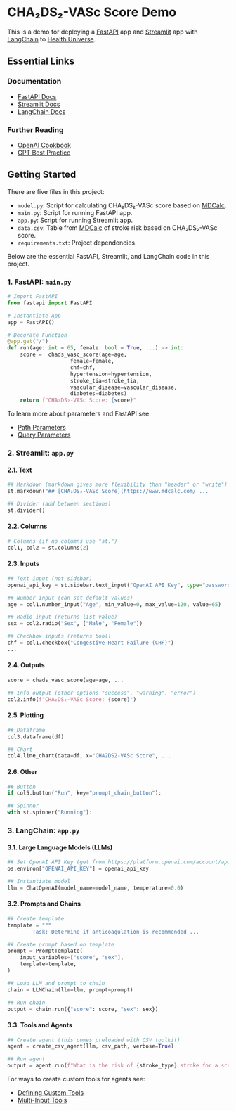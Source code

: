 # CHA₂DS₂-VASc Score Demo

This is a demo for deploying a [FastAPI](https://fastapi.tiangolo.com) app and [Streamlit](https://streamlit.io) app with [LangChain](https://langchain-langchain.vercel.app/docs/get_started/introduction.html) to [Health Universe](https://www.healthuniverse.com/).

## Essential Links

### Documentation
- [FastAPI Docs](https://fastapi.tiangolo.com)
- [Streamlit Docs](https://docs.streamlit.io)
- [LangChain Docs](https://python.langchain.com/en/latest/index.html)

### Further Reading
- [OpenAI Cookbook](https://github.com/openai/openai-cookbook#prompting-guide)
- [GPT Best Practice](https://platform.openai.com/docs/guides/gpt-best-practices)

## Getting Started

There are five files in this project:

- `model.py`: Script for calculating CHA₂DS₂-VASc score based on [MDCalc](https://www.mdcalc.com/calc/801/cha2ds2-vasc-score-atrial-fibrillation-stroke-risk).
- `main.py`: Script for running FastAPI app.
- `app.py`: Script for running Streamlit app.
- `data.csv`: Table from [MDCalc](https://www.mdcalc.com/calc/801/cha2ds2-vasc-score-atrial-fibrillation-stroke-risk) of stroke risk based on CHA₂DS₂-VASc score.
- `requirements.txt`: Project dependencies.

Below are the essential FastAPI, Streamlit, and LangChain code in this project.

### 1. FastAPI: `main.py`

```python
# Import FastAPI
from fastapi import FastAPI
```

```python
# Instantiate App
app = FastAPI()
```

```python
# Decorate Function
@app.get("/")
def run(age: int = 65, female: bool = True, ...) -> int:
    score =  chads_vasc_score(age=age, 
                    female=female, 
                    chf=chf, 
                    hypertension=hypertension,
                    stroke_tia=stroke_tia, 
                    vascular_disease=vascular_disease, 
                    diabetes=diabetes)
    return f"CHA₂DS₂-VASc Score: {score}"
```

To learn more about parameters and FastAPI see:
- [Path Parameters](https://fastapi.tiangolo.com/tutorial/path-params/)
- [Query Parameters](https://fastapi.tiangolo.com/tutorial/query-params/)

### 2. Streamlit: `app.py`

#### 2.1. Text

```python
## Markdown (markdown gives more flexibility than "header" or "write")
st.markdown("## [CHA₂DS₂-VASc Score](https://www.mdcalc.com/ ...
```

```python
## Divider (add between sections)
st.divider()
```

#### 2.2. Columns

```python
# Columns (if no columns use "st.")
col1, col2 = st.columns(2)
```

#### 2.3. Inputs

```python
## Text input (not sidebar)
openai_api_key = st.sidebar.text_input("OpenAI API Key", type="password")
```

```python
## Number input (can set default values)
age = col1.number_input("Age", min_value=0, max_value=120, value=65)
```

```python
## Radio input (returns list value)
sex = col2.radio("Sex", ["Male", "Female"])
```

```python
## Checkbox inputs (returns bool)
chf = col1.checkbox("Congestive Heart Failure (CHF)")
...
```

#### 2.4. Outputs

```python
score = chads_vasc_score(age=age, ...

## Info output (other options "success", "warning", "error")
col2.info(f"CHA₂DS₂-VASc Score: {score}")
```

#### 2.5. Plotting

```python
## Dataframe
col3.dataframe(df)
```

```python
## Chart
col4.line_chart(data=df, x="CHA2DS2-VASc Score", ...
```

#### 2.6. Other

```python
## Button
if col5.button("Run", key="prompt_chain_button"):
```

```python
## Spinner
with st.spinner("Running"):
```

### 3. LangChain: `app.py`

#### 3.1. Large Language Models (LLMs)

```python
## Set OpenAI API Key (get from https://platform.openai.com/account/api-keys)
os.environ["OPENAI_API_KEY"] = openai_api_key
```

```python
## Instantiate model
llm = ChatOpenAI(model_name=model_name, temperature=0.0)
```

#### 3.2. Prompts and Chains

```python
## Create template
template = """
        Task: Determine if anticoagulation is recommended ...
```
```python       
## Create prompt based on template
prompt = PromptTemplate(
    input_variables=["score", "sex"],
    template=template,
)
```

```python
## Load LLM and prompt to chain
chain = LLMChain(llm=llm, prompt=prompt)
```

```python
## Run chain
output = chain.run({"score": score, "sex": sex})
```

#### 3.3. Tools and Agents

```python
## Create agent (this comes preloaded with CSV toolkit)
agent = create_csv_agent(llm, csv_path, verbose=True)
```

```python
## Run agent
output = agent.run(f"What is the risk of {stroke_type} stroke for a score of {score}?")
```

For ways to create custom tools for agents see:

- [Defining Custom Tools](https://python.langchain.com/en/latest/modules/agents/tools/custom_tools.html)
- [Multi-Input Tools](https://python.langchain.com/en/latest/modules/agents/tools/multi_input_tool.html)